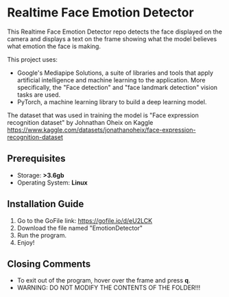 # Realtime Face Emotion Detector

This Realtime Face Emotion Detector repo detects the face displayed on the camera and displays
a text on the frame showing what the model believes what emotion the face is making.

This project uses:
 - Google's Mediapipe Solutions, a suite of libraries and tools that apply artificial intelligence and machine learning to the application.
 More specifically, the "Face detection" and "face landmark detection" vision tasks are used.
 - PyTorch, a machine learning library to build a deep learning model.

The dataset that was used in training the model is "Face expression recognition dataset" by Johnathan Oheix on Kaggle
https://www.kaggle.com/datasets/jonathanoheix/face-expression-recognition-dataset

## Prerequisites
 - Storage: **>3.6gb**
 - Operating System: **Linux**

## Installation Guide
 1. Go to the GoFile link: https://gofile.io/d/eU2LCK
 2. Download the file named "EmotionDetector"
 3. Run the program.
 4. Enjoy!

## Closing Comments
 - To exit out of the program, hover over the frame and press **q**.
 - WARNING: DO NOT MODIFY THE CONTENTS OF THE FOLDER!!!
